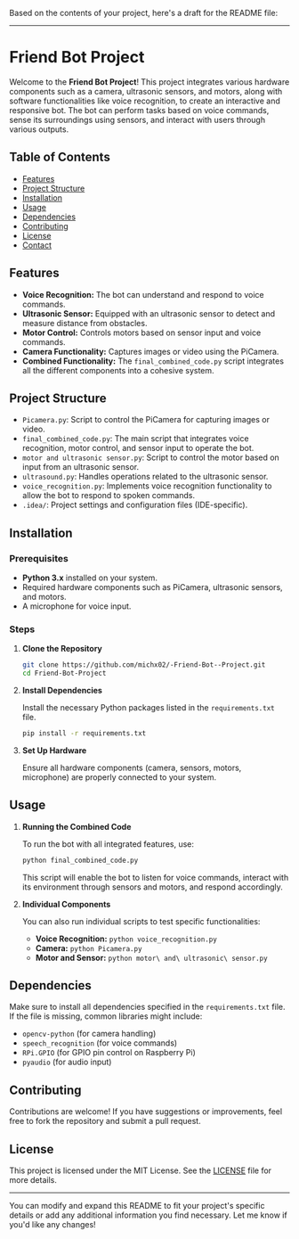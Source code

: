 Based on the contents of your project, here's a draft for the README file:

---

# Friend Bot Project

Welcome to the **Friend Bot Project**! This project integrates various hardware components such as a camera, ultrasonic sensors, and motors, along with software functionalities like voice recognition, to create an interactive and responsive bot. The bot can perform tasks based on voice commands, sense its surroundings using sensors, and interact with users through various outputs.

## Table of Contents

- [Features](#features)
- [Project Structure](#project-structure)
- [Installation](#installation)
- [Usage](#usage)
- [Dependencies](#dependencies)
- [Contributing](#contributing)
- [License](#license)
- [Contact](#contact)

## Features

- **Voice Recognition:** The bot can understand and respond to voice commands.
- **Ultrasonic Sensor:** Equipped with an ultrasonic sensor to detect and measure distance from obstacles.
- **Motor Control:** Controls motors based on sensor input and voice commands.
- **Camera Functionality:** Captures images or video using the PiCamera.
- **Combined Functionality:** The `final_combined_code.py` script integrates all the different components into a cohesive system.

## Project Structure

- `Picamera.py`: Script to control the PiCamera for capturing images or video.
- `final_combined_code.py`: The main script that integrates voice recognition, motor control, and sensor input to operate the bot.
- `motor and ultrasonic sensor.py`: Script to control the motor based on input from an ultrasonic sensor.
- `ultrasound.py`: Handles operations related to the ultrasonic sensor.
- `voice_recognition.py`: Implements voice recognition functionality to allow the bot to respond to spoken commands.
- `.idea/`: Project settings and configuration files (IDE-specific).

## Installation

### Prerequisites

- **Python 3.x** installed on your system.
- Required hardware components such as PiCamera, ultrasonic sensors, and motors.
- A microphone for voice input.

### Steps

1. **Clone the Repository**

   ```bash
   git clone https://github.com/michx02/-Friend-Bot--Project.git
   cd Friend-Bot-Project
   ```

2. **Install Dependencies**

   Install the necessary Python packages listed in the `requirements.txt` file.

   ```bash
   pip install -r requirements.txt
   ```

3. **Set Up Hardware**

   Ensure all hardware components (camera, sensors, motors, microphone) are properly connected to your system.

## Usage

1. **Running the Combined Code**

   To run the bot with all integrated features, use:

   ```bash
   python final_combined_code.py
   ```

   This script will enable the bot to listen for voice commands, interact with its environment through sensors and motors, and respond accordingly.

2. **Individual Components**

   You can also run individual scripts to test specific functionalities:

   - **Voice Recognition:** `python voice_recognition.py`
   - **Camera:** `python Picamera.py`
   - **Motor and Sensor:** `python motor\ and\ ultrasonic\ sensor.py`

## Dependencies

Make sure to install all dependencies specified in the `requirements.txt` file. If the file is missing, common libraries might include:

- `opencv-python` (for camera handling)
- `speech_recognition` (for voice commands)
- `RPi.GPIO` (for GPIO pin control on Raspberry Pi)
- `pyaudio` (for audio input)

## Contributing

Contributions are welcome! If you have suggestions or improvements, feel free to fork the repository and submit a pull request.

## License

This project is licensed under the MIT License. See the [LICENSE](LICENSE) file for more details.

---

You can modify and expand this README to fit your project's specific details or add any additional information you find necessary. Let me know if you'd like any changes!

